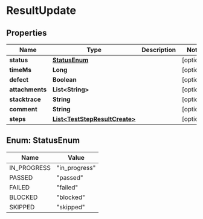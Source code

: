 

# ResultUpdate


## Properties

| Name | Type | Description | Notes |
|------------ | ------------- | ------------- | -------------|
|**status** | [**StatusEnum**](#StatusEnum) |  |  [optional] |
|**timeMs** | **Long** |  |  [optional] |
|**defect** | **Boolean** |  |  [optional] |
|**attachments** | **List&lt;String&gt;** |  |  [optional] |
|**stacktrace** | **String** |  |  [optional] |
|**comment** | **String** |  |  [optional] |
|**steps** | [**List&lt;TestStepResultCreate&gt;**](TestStepResultCreate.md) |  |  [optional] |



## Enum: StatusEnum

| Name | Value |
|---- | -----|
| IN_PROGRESS | &quot;in_progress&quot; |
| PASSED | &quot;passed&quot; |
| FAILED | &quot;failed&quot; |
| BLOCKED | &quot;blocked&quot; |
| SKIPPED | &quot;skipped&quot; |



